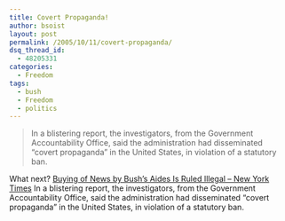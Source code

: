 ```yaml
---
title: Covert Propaganda!
author: bsoist
layout: post
permalink: /2005/10/11/covert-propaganda/
dsq_thread_id:
  - 48205331
categories:
  - Freedom
tags:
  - bush
  - Freedom
  - politics
---
```

> In a blistering report, the investigators, from the Government Accountability Office, said the administration had disseminated &#8220;covert propaganda&#8221; in the United States, in violation of a statutory ban.

What next? [Buying of News by Bush&#8217;s Aides Is Ruled Illegal &#8211; New York Times][1] In a blistering report, the investigators, from the Government Accountability Office, said the administration had disseminated &#8220;covert propaganda&#8221; in the United States, in violation of a statutory ban.

 [1]: http://www.nytimes.com/2005/10/01/politics/01educ.html?ex=1285819200&en=532d54ba8c3630d9&ei=5090&partner=rssuserland&emc=rss
